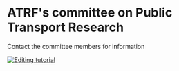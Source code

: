 ATRF's committee on Public Transport Research
=============================================

Contact the committee members for information



[![Editing tutorial](![image](https://github.com/atrforum/pt_research_committee/assets/7377666/884c8b30-6f64-4a29-8c4e-7dfb7dd691b4)
)](https://youtu.be/-8pIQiQ1Ly0)


